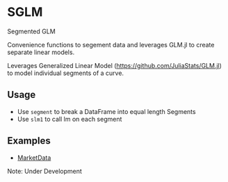 # SGLM
Segmented GLM

Convenience functions to segement data and leverages GLM.jl to create separate linear models. 

Leverages Generalized Linear Model (https://github.com/JuliaStats/GLM.jl) to model individual segments of a curve. </br>

## Usage
* Use `segment` to break a DataFrame into equal length Segments
* Use `slm1` to call lm on each segment 

## Examples
* [MarketData](./examples/MarketData.md)

Note: Under Development

